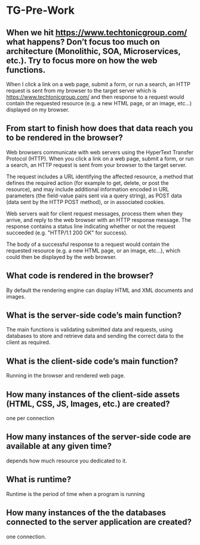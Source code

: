 # TG-Pre-Work

## When we hit https://www.techtonicgroup.com/ what happens? Don’t focus too much on architecture (Monolithic, SOA, Microservices, etc.). Try to focus more on how the web functions.
 When I click a link on a web page, submit a form, or run a search, an HTTP request is sent from my browser to the target server which is https://www.techtonicgroup.com/  and then response to a request would contain the requested resource (e.g. a new HTML page, or an image, etc...) displayed on my browser.
## From start to finish how does that data reach you to be rendered in the browser?

Web browsers communicate with web servers using the HyperText Transfer Protocol (HTTP). When you click a link on a web page, submit a form, or run a search, an HTTP request is sent from your browser to the target server.

The request includes a URL identifying the affected resource, a method that defines the required action (for example to get, delete, or post the resource), and may include additional information encoded in URL parameters (the field-value pairs sent via a query string), as POST data (data sent by the HTTP POST method), or in associated cookies.

Web servers wait for client request messages, process them when they arrive, and reply to the web browser with an HTTP response message. The response contains a status line indicating whether or not the request succeeded (e.g. "HTTP/1.1 200 OK" for success).

The body of a successful response to a request would contain the requested resource (e.g. a new HTML page, or an image, etc...), which could then be displayed by the web browser.

## What code is rendered in the browser?

By default the rendering engine can display HTML and XML documents and images.
## What is the server-side code’s main function?

The main functions is validating submitted data and requests, using databases to store and retrieve data and sending the correct data to the client as required.

## What is the client-side code’s main function?

 Running in the browser and rendered web page.

## How many instances of the client-side assets (HTML, CSS, JS, Images, etc.) are created?

one per connection

## How many instances of the server-side code are available at any given time?

depends how much resource you dedicated to it.

## What is runtime?

Runtime is the period of time when a program is running

## How many instances of the the databases connected to the server application are created?
one connection.

